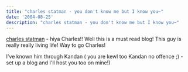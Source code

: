 ```yaml
---
title: "charles statman - you don't know me but I know you~"
date: '2004-08-25'
description: "charles statman - you don't know me but I know you~"
---
```


[charles statman][0] - hiya Charles!! Well this is a must read blog! This guy is really really living life! Way to go Charles!

I've known him through Kandan ( you are kewl too Kandan no offence ;) - set up a blog and I'll host you too on mine!)  

[0]: http%3A%2F%2Fcstatman.blogspot.com%2F